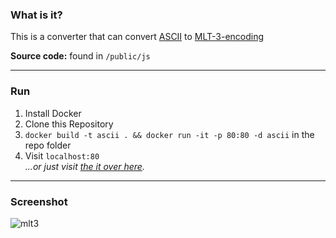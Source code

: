 ### What is it?  
This is a converter that can convert [ASCII](https://en.wikipedia.org/wiki/ASCII) to [MLT-3-encoding](https://en.wikipedia.org/wiki/MLT-3_encoding)

**Source code:** found in `/public/js`

---

### Run 
1. Install Docker
2. Clone this Repository
3. `docker build -t ascii . && docker run -it -p 80:80 -d ascii` in the repo folder
4. Visit `localhost:80`  
*...or just visit [the it over here](https://blog.returnnull.de/utility/4B5B_to_MLT3_converter/).*

---

### Screenshot
![mlt3](http://returnnull.de/images/mlt3.png)
